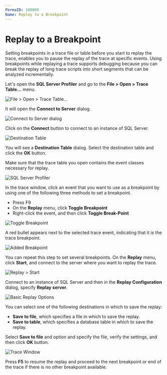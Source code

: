 ```yaml
---
PermaID: 100009
Name: Replay to a Breakpoint
---
```


# Replay to a Breakpoint

Setting breakpoints in a trace file or table before you start to replay the trace, enables you to pause the replay of the trace at specific events. Using breakpoints while replaying a trace supports debugging because you can break the replay of long trace scripts into short segments that can be analyzed incrementally.

Let's open the **SQL Server Profiler** and go to the **File > Open > Trace Table...** menu.

<img src="images/replay-a-single-event-at-a-time-1.png" alt="File > Open > Trace Table...">

It will open the **Connect to Server** dialog.

<img src="images/replay-a-trace-table-2.png" alt="Connect to Server dialog">

Click on the **Connect** button to connect to an instance of SQL Server.

<img src="images/replay-a-single-event-at-a-time-2.png" alt="Destination Table">

You will see a **Destination Table** dialog. Select the destination table and click the **OK** button.

Make sure that the trace table you open contains the event classes necessary for replay.

<img src="images/replay-a-single-event-at-a-time-3.png" alt="SQL Server Profiler">

In the trace window, click an event that you want to use as a breakpoint by using one of the following three methods to set a breakpoint.

 - Press F9
 - On the **Replay** menu, click **Toggle Breakpoint**
 - Right-click the event, and then click **Toggle Break-Point**

<img src="images/replay-to-a-breakpoint-1.png" alt="Toggle Breakpoint">

A red bullet appears next to the selected trace event, indicating that it is the trace breakpoint.

<img src="images/replay-to-a-breakpoint-2.png" alt="Added Breakpoint">

You can repeat this step to set several breakpoints. On the **Replay** menu, click **Start**, and connect to the server where you want to replay the trace.

<img src="images/replay-to-a-breakpoint-3.png" alt="Replay > Start">

Connect to an instance of SQL Server and then in the **Replay Configuration** dialog, specify **Replay server**.

<img src="images/replay-a-trace-table-12.png" alt="Basic Replay Options">

You can select one of the following destinations in which to save the replay:

 - **Save to file**, which specifies a file in which to save the replay.
 - **Save to table**, which specifies a database table in which to save the replay.

Select **Save to file** and option and specify the file, verify the settings, and then click **OK** button. 

<img src="images/replay-to-a-breakpoint-4.png" alt="Trace Window">

Press **F5** to resume the replay and proceed to the next breakpoint or end of the trace if there is no other breakpoint available.
